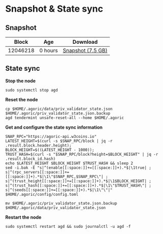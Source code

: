 # Snapshot & State sync

## Snapshot

| Block    | Age     | Download                                                                                                                       |
| -------- | ------- | ------------------------------------------------------------------------------------------------------------------------------ |
|   12046218   |  0 hours | [Snapshot (7.5 GB)](https://s3.eu-central-1.amazonaws.com/w3coins.io/snapshots/agoric-mainnet/agoric_snapsot_latest.tar.lz4)  |

## State sync

**Stop the node**

```
sudo systemctl stop agd
```

**Reset the node**

```
cp $HOME/.agoric/data/priv_validator_state.json $HOME/.agoric/priv_validator_state.json.backup
agd tendermint unsafe-reset-all --home $HOME/.agoric
```

**Get and configure the state sync information**

```
SNAP_RPC="https://agoric-api.w3coins.io"
LATEST_HEIGHT=$(curl -s $SNAP_RPC/block | jq -r .result.block.header.height);
BLOCK_HEIGHT=$((LATEST_HEIGHT - 1000));
TRUST_HASH=$(curl -s "$SNAP_RPC/block?height=$BLOCK_HEIGHT" | jq -r .result.block_id.hash) 
echo $LATEST_HEIGHT $BLOCK_HEIGHT $TRUST_HASH && sleep 2
sed -i.bak -E "s|^(enable[[:space:]]+=[[:space:]]+).*$|\1true| ;
s|^(rpc_servers[[:space:]]+=[[:space:]]+).*$|\1\"$SNAP_RPC,$SNAP_RPC\"| ;
s|^(trust_height[[:space:]]+=[[:space:]]+).*$|\1$BLOCK_HEIGHT| ;
s|^(trust_hash[[:space:]]+=[[:space:]]+).*$|\1\"$TRUST_HASH\"| ;
s|^(seeds[[:space:]]+=[[:space:]]+).*$|\1\"\"|" $HOME/.agoric/config/config.toml
```

```
mv $HOME/.agoric/priv_validator_state.json.backup $HOME/.agoric/data/priv_validator_state.json
```

**Restart the node**

```
sudo systemctl restart agd && sudo journalctl -u agd -f
```

